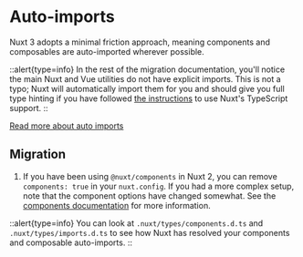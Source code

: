 # Auto-imports

Nuxt 3 adopts a minimal friction approach, meaning components and composables are auto-imported wherever possible.

::alert{type=info}
In the rest of the migration documentation, you'll notice the main Nuxt and Vue utilities do not have explicit imports. This is not a typo; Nuxt will automatically import them for you and should give you full type hinting if you have followed [the instructions](/docs/migration/configuration#typescript) to use Nuxt's TypeScript support.
::

[Read more about auto imports](/docs/guide/concepts/auto-imports)

## Migration

1. If you have been using `@nuxt/components` in Nuxt 2, you can remove `components: true` in your `nuxt.config`. If you had a more complex setup, note that the component options have changed somewhat. See the [components documentation](/docs/guide/directory-structure/components) for more information.

::alert{type=info}
You can look at `.nuxt/types/components.d.ts` and `.nuxt/types/imports.d.ts` to see how Nuxt has resolved your components and composable auto-imports.
::
